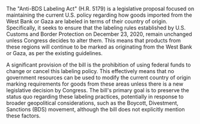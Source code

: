 The "Anti-BDS Labeling Act" (H.R. 5179) is a legislative proposal focused on maintaining the current U.S. policy regarding how goods imported from the West Bank or Gaza are labeled in terms of their country of origin. Specifically, it seeks to ensure that the labeling rules established by U.S. Customs and Border Protection on December 23, 2020, remain unchanged unless Congress decides to alter them. This means that products from these regions will continue to be marked as originating from the West Bank or Gaza, as per the existing guidelines.

A significant provision of the bill is the prohibition of using federal funds to change or cancel this labeling policy. This effectively means that no government resources can be used to modify the current country of origin marking requirements for goods from these areas unless there is a new legislative decision by Congress. The bill's primary goal is to preserve the status quo regarding these labeling practices, potentially in response to broader geopolitical considerations, such as the Boycott, Divestment, Sanctions (BDS) movement, although the bill does not explicitly mention these factors.